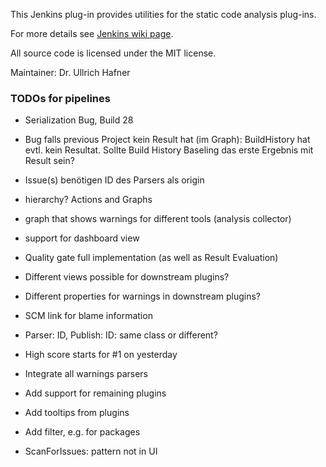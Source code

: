 This Jenkins plug-in provides utilities for the static code analysis plug-ins.

For more details see [Jenkins wiki page](https://wiki.jenkins.io/x/CwDgAQ).

All source code is licensed under the MIT license.

Maintainer: Dr. Ullrich Hafner

### TODOs for pipelines

- Serialization Bug, Build 28
- Bug falls previous Project kein Result hat (im Graph): BuildHistory hat evtl. kein Resultat. 
  Sollte Build History Baseling das erste Ergebnis mit Result sein?
- Issue(s) benötigen ID des Parsers als origin
- hierarchy? Actions and Graphs
- graph that shows warnings for different tools (analysis collector)
- support for dashboard view
- Quality gate full implementation (as well as Result Evaluation)
- Different views possible for downstream plugins?
- Different properties for warnings in downstream plugins?
- SCM link for blame information
- Parser: ID, Publish: ID: same class or different?
- High score starts for #1 on yesterday
- Integrate all warnings parsers
- Add support for remaining plugins
- Add tooltips from plugins
- Add filter, e.g. for packages

- ScanForIssues: pattern not in UI